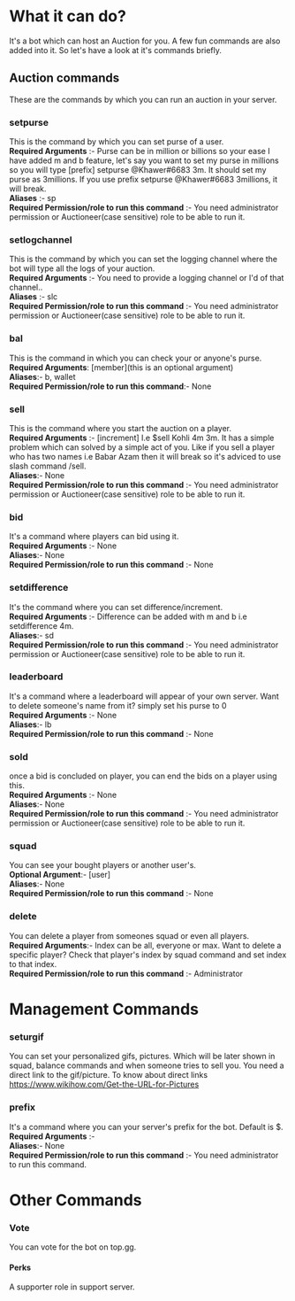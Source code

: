 # What it can do?
It's a bot which can host an Auction for you. A few fun commands are also added into it. So let's have a look at it's commands briefly.
## Auction commands
These are the commands by which you can run an auction in your server.
### setpurse
This is the command by which you can set purse of a user.
<br>**Required Arguments** :- <user> <purse>
Purse can be in million or billions so your ease I have added m and b feature, let's say you want to set my purse in millions so you will type [prefix] setpurse @Khawer#6683 3m. It should set my purse as 3millions. If you use prefix setpurse @Khawer#6683 3millions, it will break.
<br>**Aliases** :- sp
<br>**Required Permission/role to run this command** :- You need administrator permission or Auctioneer(case sensitive) role to be able to run it.
### setlogchannel
This is the command by which you can set the logging channel where the bot will type all the logs of your auction.
<br>**Required Arguments** :- <channel>
You need to provide a logging channel or I'd of that channel..
<br>**Aliases** :- slc
<br>**Required Permission/role to run this command** :- You need administrator permission or Auctioneer(case sensitive) role to be able to run it.
### bal
This is the command in which you can check your or anyone's purse.
<br>**Required Arguments**: [member](this is an optional argument)
<br>**Aliases**:- b, wallet
<br>**Required Permission/role to run this command**:- None
### sell
This is the command where you start the auction on a player.
<br>**Required Arguments** :- <player to sell> <baseprice> [increment] 
I.e $sell Kohli 4m 3m. It has a simple problem which can solved by a simple act of you. Like if you sell a player who has two names i.e Babar Azam then it will break so it's adviced to use slash command /sell.
<br>**Aliases**:- None
<br>**Required Permission/role to run this command** :- You need administrator permission or Auctioneer(case sensitive) role to be able to run it.
### bid
It's a command where players can bid using it.
<br>**Required Arguments** :- None
<br>**Aliases**:- None
<br>**Required Permission/role to run this command** :- None
### setdifference
It's the command where you can set difference/increment.
<br>**Required Arguments** :- <difference>
Difference can be added with m and b i.e setdifference 4m.
<br>**Aliases**:- sd
<br>**Required Permission/role to run this command** :- You need administrator permission or Auctioneer(case sensitive) role to be able to run it.
### leaderboard
It's a command where a leaderboard will appear of your own server. Want to delete someone's name from it? simply set his purse to 0
<br>**Required Arguments** :- None
<br>**Aliases**:- lb
<br>**Required Permission/role to run this command** :- None
### sold
once a bid is concluded on player, you can end the bids on a player using this.
<br>**Required Arguments** :- None
<br>**Aliases**:- None
<br>**Required Permission/role to run this command** :- You need administrator permission or Auctioneer(case sensitive) role to be able to run it.
### squad
You can see your bought players or another user's.
<br>**Optional Argument**:- [user]
<br>**Aliases**:- None
<br>**Required Permission/role to run this command** :- None
### delete
You can delete a player from someones squad or even all players.
<br>**Required Arguments**:-<player><index>
Index can be all, everyone or max. Want to delete a specific player? Check that player's index by squad command and set index to that index.
<br>**Required Permission/role to run this command** :- Administrator

# Management Commands
### seturgif
You can set your personalized gifs, pictures. Which will be later shown in squad, balance commands and when someone tries to sell you. You need a direct link to the gif/picture. To know about direct links https://www.wikihow.com/Get-the-URL-for-Pictures
### prefix
It's a command where you can your server's prefix for the bot. Default is $.
<br>**Required Arguments** :- <prefix>
<br>**Aliases**:- None
<br>**Required Permission/role to run this command** :- You need administrator to run this command.
# Other Commands
### Vote
You can vote for the bot on top.gg.
#### Perks 
A supporter role in support server.
